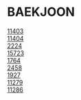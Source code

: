 # BAEKJOON

<a href="https://github.com/JMine97/BAEKJOON/blob/main/Floyd-Warshall/11403.py">11403</a> <br>
<a href="https://github.com/JMine97/BAEKJOON/blob/main/Floyd-Warshall/11404.py">11404</a> <br>
<a href="https://github.com/JMine97/BAEKJOON/blob/main/Floyd-Warshall/2224.py">2224</a> <br>
<a href="https://github.com/JMine97/BAEKJOON/blob/main/Floyd-Warshall/15723.py">15723</a> <br>
<a href="https://github.com/JMine97/BAEKJOON/blob/main/rest/1764.py">1764</a> <br>
<a href="https://github.com/JMine97/BAEKJOON/blob/main/rest/2458.py">2458</a> <br>
<a href="https://github.com/JMine97/BAEKJOON/blob/main/heapq/1927.py">1927</a> <br>
<a href="https://github.com/JMine97/BAEKJOON/blob/main/heapq/11279.py">11279</a> <br>
<a href="https://github.com/JMine97/BAEKJOON/blob/main/heapq/11286.py">11286</a> <br>
